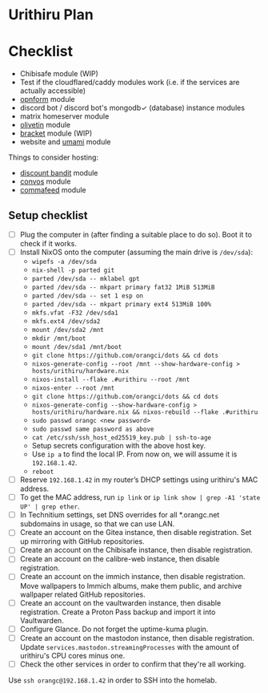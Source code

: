 # Urithiru Plan

# Checklist
- Chibisafe module (WIP)
- Test if the cloudflared/caddy modules work (i.e. if the services are actually accessible)
- [opnform](https://opnform.com/) module
- discord bot / discord bot's mongodb✓ (database) instance modules
- matrix homeserver module
- [olivetin](https://www.olivetin.app) module
- [bracket](https://docs.bracketapp.nl/) module (WIP)
- website and [umami](https://umami.is) module

Things to consider hosting:
- [discount bandit](https://discount-bandit.cybrarist.com/) module
- [convos](https://convos.chat) module
- [commafeed](https://github.com/Athou/commafeed) module

## Setup checklist
- [ ] Plug the computer in (after finding a suitable place to do so). Boot it to check if it works.
- [ ] Install NixOS onto the computer (assuming the main drive is `/dev/sda`):
    - `wipefs -a /dev/sda`
    - `nix-shell -p parted git`
    - `parted /dev/sda -- mklabel gpt`
    - `parted /dev/sda -- mkpart primary fat32 1MiB 513MiB`
    - `parted /dev/sda -- set 1 esp on`
    - `parted /dev/sda -- mkpart primary ext4 513MiB 100%`
    - `mkfs.vfat -F32 /dev/sda1`
    - `mkfs.ext4 /dev/sda2`
    - `mount /dev/sda2 /mnt`
    - `mkdir /mnt/boot`
    - `mount /dev/sda1 /mnt/boot`
    - `git clone https://github.com/orangci/dots && cd dots`
    - `nixos-generate-config --root /mnt --show-hardware-config > hosts/urithiru/hardware.nix`
    - `nixos-install --flake .#urithiru --root /mnt`
    - `nixos-enter --root /mnt`
    - `git clone https://github.com/orangci/dots && cd dots`
    - `nixos-generate-config --show-hardware-config > hosts/urithiru/hardware.nix && nixos-rebuild --flake .#urithiru`
    - `sudo passwd orangc <new password>`
    - `sudo passwd same password as above`
    - `cat /etc/ssh/ssh_host_ed25519_key.pub | ssh-to-age`
    - Setup secrets configuration with the above host key.
    - Use `ip a` to find the local IP. From now on, we will assume it is `192.168.1.42`.
    - `reboot`
- [ ] Reserve `192.168.1.42` in my router’s DHCP settings using urithiru's MAC address.
- [ ] To get the MAC address, run `ip link` or `ip link show | grep -A1 'state UP' | grep ether`.
- [ ] In Technitium settings, set DNS overrides for all *.orangc.net subdomains in usage, so that we can use LAN.
- [ ] Create an account on the Gitea instance, then disable registration. Set up mirroring with GitHub repositories.
- [ ] Create an account on the Chibisafe instance, then disable registration.
- [ ] Create an account on the calibre-web instance, then disable registration.
- [ ] Create an account on the immich instance, then disable registration. Move wallpapers to Immich albums, make them public, and archive wallpaper related GitHub repositories.
- [ ] Create an account on the vaultwarden instance, then disable registration. Create a Proton Pass backup and import it into Vaultwarden.
- [ ] Configure Glance. Do not forget the uptime-kuma plugin.
- [ ] Create an account on the mastodon instance, then disable registration. Update `services.mastodon.streamingProcesses` with the amount of urithiru's CPU cores minus one.
- [ ] Check the other services in order to confirm that they're all working.
<!-- - [ ] Create a backup of of Juniper and move it into `/var/lib/minecraft`. Enable `modules.server.minecraft.juniper.enable`. -->

Use `ssh orangc@192.168.1.42` in order to SSH into the homelab.